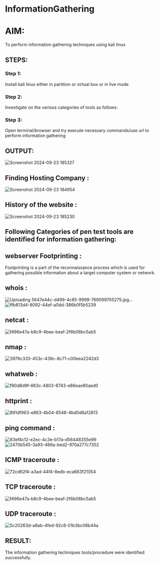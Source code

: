 # InformationGathering

# AIM:
To perform information gathering techniques using kali linux 

## STEPS:
### Step 1:
Install kali linux either in partition or virtual box or in live mode

### Step 2:
Investigate on the various categories of tools as follows:

### Step 3:
Open terminal/browser and try execute necessary commands/use url to perform information gathering

## OUTPUT:
![Screenshot 2024-09-23 185327](https://github.com/user-attachments/assets/5c197ba2-a5ef-49a8-b190-21b4e5ba9d26)

## Finding Hosting Company :
![Screenshot 2024-09-23 184954](https://github.com/user-attachments/assets/06656610-3485-4da6-9597-7c663634270f)

## History of the website :
![Screenshot 2024-09-23 185230](https://github.com/user-attachments/assets/c874ac72-f149-4066-b576-81dd09cd893e)

## Following Categories of pen test tools are identified for information gathering: 

## webserver Footprinting :
Footprinting is a part of the reconnaissance process which is used for gathering possible information about a target computer system or network.

## whois :
![Uploading 5647e44c-d499-4c85-9999-769099705275.jpg…]()
![ffb813d4-8092-44ef-a0dd-386b0f5b5239](https://github.com/user-attachments/assets/69ca50ec-b5bb-422a-a8ac-607fa408f845)


## netcat :
![f496e47a-b8c9-4bee-beaf-2f6b08bc5ab5](https://github.com/user-attachments/assets/35498ccd-f228-450d-8d84-68aafaf35fc8)

## nmap :
![3979c333-453c-439c-8c71-c00eea2242d3](https://github.com/user-attachments/assets/c1ec1d10-b8a7-44e2-8dd5-49bb82286d46)

## whatweb :
![f90d8d9f-663c-4803-8743-e86eae80aed0](https://github.com/user-attachments/assets/fb5ac4b0-958e-4508-833d-21e6525bdf5a)
## httprint :
![891df963-e863-4b04-8548-4bd0d6a12813](https://github.com/user-attachments/assets/4e9b70fb-4e34-427a-b385-c47a49a310ba)


## ping command :
![83ef4c12-e2ec-4c3e-b17a-d56448355e99](https://github.com/user-attachments/assets/1a8a4cb5-affd-44a8-9ddf-e33509e47cb4)
![2470b545-3a93-466a-bed2-970a277c7352](https://github.com/user-attachments/assets/f5287e2d-6b59-4697-aab9-8de9d0a9bc6d)


## ICMP traceroute :
![72cd62f4-a3ad-44f4-8edb-eca663f21054](https://github.com/user-attachments/assets/06dbcb41-19c7-43f5-a962-11e3eec28409)


## TCP traceroute :
![f496e47a-b8c9-4bee-beaf-2f6b08bc5ab5](https://github.com/user-attachments/assets/b12fc244-2b8e-4739-9087-2d9c3014fd26)

## UDP traceroute :
![5c20263d-a8ab-4fed-92c6-01b3bc06b44a](https://github.com/user-attachments/assets/79f975ac-c5b5-46fb-b7a7-1f3e690a5976)



## RESULT:
The information gathering techniques tools/procedure were  identified successfully.
